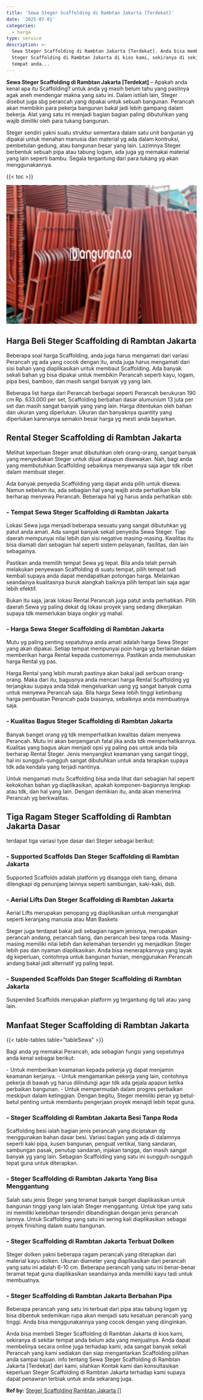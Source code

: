 ```yaml
---
title: 'Sewa Steger Scaffolding di Rambtan Jakarta [Terdekat]'
date: '2025-07-01'
categories:
  - harga
type: service
description: >-
  Sewa Steger Scaffolding di Rambtan Jakarta [Terdekat]. Anda bisa membeli
  Steger Scaffolding di Rambtan Jakarta di kios kami, sekiranya di sekitar
  tempat anda...
---
```


**Sewa Steger Scaffolding di Rambtan Jakarta \[Terdekat\]** – Apakah anda kenal apa itu Scaffolding? untuk anda yg masih belum tahu yang pastinya agak aneh mendengar makna yang satu ini. Dalam istilah lain, Steger disebut juga sbg perancah yang dipakai untuk sebuah bangunan. Perancah akan membikin para pekerja bangunan bakal jadi lebih gampang dalam bekerja. Alat yang satu ini menjadi bagian bagian paling dibutuhkan yang wajib dimiliki oleh para tukang bangunan.

Steger sendiri yakni suatu struktur sementara dalam satu unit bangunan yg dipakai untuk menahan manusia dan material yg ada dalam kontruksi, pembetulan gedung, atau bangunan besar yang lain. Lazimnya Steger berbentuk sebuah pipa atau tabung logam, ada juga yg memakai material yang lain seperti bambu. Segala tergantung dari para tukang yg akan menggunakannya.

{{< toc >}}

![Sewa Steger Scaffolding di Rambtan Jakarta [Terdekat]](/images/sewa-scaffolding-steger-04.png)

## Harga Beli Steger Scaffolding di Rambtan Jakarta

Beberapa soal harga Scaffolding, anda juga harus mengamati dari variasi Perancah yg ada yang cocok dengan itu, anda juga harus mengamati dari sisi bahan yang diaplikasikan untuk membaut Scaffolding. Ada banyak sekali bahan yg bisa dipakai untuk membikin Perancah seperti kayu, logam, pipa besi, bamboo, dan masih sangat banyak yg yang lain.

Beberapa list harga dari Perancah berbagai seperti Perancah berukuran 190 cm Rp. 633.000 per set, Scaffolding berbahan dasar alumunium 13 juta per set dan masih sangat banyak yang yang lain. Harga ditentukan oleh bahan dan ukuran yang diperlukan. Ukuran dan banyaknya quantity yang diperlukan karenanya semakin besar harga yg mesti anda bayarkan.

## Rental Steger Scaffolding di Rambtan Jakarta

Melihat keperluan Steger amat dibutuhkan oleh orang-orang, sangat banyak yang menyediakan Steger untuk dijual ataupun disewakan. Nah, bagi anda yang membutuhkan Scaffolding sebaiknya menyewanya saja agar tdk ribet dalam membuat steger.

Ada banyak penyedia Scaffolding yang dapat anda pilih untuk disewa. Namun sebelum itu, ada sebagian hal yang wajib anda perhatikan bila berharap menyewa Perancah. Beberapa hal yg harus anda perhatikan sbb:

### \- Tempat Sewa Steger Scaffolding di Rambtan Jakarta

Lokasi Sewa juga menjadi beberapa sesuatu yang sangat dibutuhkan yg patut anda amati. Ada sangat banyak sekali penyedia Sewa Steger. Tiap daerah mempunyai nilai lebih dan sisi negative masing-masing. Kwalitas itu bisa diamati dari sebagian hal seperti sistem pelayanan, fasilitas, dan lain sebagainya.

Pastikan anda memilih tempat Sewa yg tepat. Bila anda telah pernah melakukan penyewaan Scaffolding di suatu tempat, pilih tempat tadi kembali supaya anda dapat mendapatkan potongan harga. Melainkan seandainya kualitasnya buruk alangkah baiknya pilih tempat lain saja agar lebih efektif.

Bukan itu saja, jarak lokasi Rental Perancah juga patut anda perhatikan. Pilih daerah Sewa yg paling dekat dg lokasi proyek yang sedang dikerjakan supaya tdk memerlukan biaya ongkir yg mahal.

### \- Harga Sewa Steger Scaffolding di Rambtan Jakarta

Mutu yg paling penting sepatutnya anda amati adalah harga Sewa Steger yang akan dipakai. Setiap tempat mempunyai poin harga yg berlainan dalam memberikan harga Rental kepada customernya. Pastikan anda memutuskan harga Rental yg pas.

Harga Rental yang lebih murah pastinya akan bakal jadi serbuan orang-orang. Maka dari itu, bagusnya anda mencari harga Rental Scaffolding yg terjangkau supaya anda tidak mengeluarkan uang yg sangat banyak cuma untuk menyewa Perancah saja. Bila harga Sewa lebih tinggi ketimbang harga pembuatan Perancah pada biasanya, sebaiknya anda membuatnya saja.

### \- Kualitas Bagus Steger Scaffolding di Rambtan Jakarta

Banyak banget orang yg tdk memperhatikan kwalitas dalam menyewa Perancah. Mutu ini akan berpengaruh fatal jika anda tdk memperhatikannya. Kualitas yang bagus akan menjadi opsi yg paling pas untuk anda bila berharap Rental Steger. Jenis menyangkut keamanan yang sangat tinggi, hal ini sungguh-sungguh sangat dibutuhkan untuk anda terapkan supaya tdk ada kendala yang terjadi nantinya.

Untuk mengamati mutu Scaffolding bisa anda lihat dari sebagian hal seperti kekokohan bahan yg diaplikasikan, apakah komponen-bagiannya lengkap atau tdk, dan hal yang lain. Dengan demikian itu, anda akan menerima Perancah yg berkwalitas.

## Tiga Ragam Steger Scaffolding di Rambtan Jakarta Dasar

terdapat tiga variasi type dasar dari Steger sebagai berikut:

### \- Supported Scaffolds Dan Steger Scaffolding di Rambtan Jakarta

Supported Scaffolds adalah platform yg disangga oleh tiang, dimana dilengkapi dg penunjang lainnya seperti sambungan, kaki-kaki, dsb.

### \- Aerial Lifts Dan Steger Scaffolding di Rambtan Jakarta

Aerial Lifts merupakan penopang yg diaplikasikan untuk mengangkat seperti keranjang manusia atau Man Baskets

Steger juga terdapat bakal jadi sebagian ragam jenisnya, merupakan perancah andang, perancah tiang, dan perancah besi tanpa roda. Masing-masing memiliki nilai lebih dan kelemahan tersendiri yg menjadikan Steger lebih pas dan nyaman diaplikasikan. Anda bisa menerapkannya yang layak dg keperluan, contohnya untuk bangunan hunian, menggunakan Perancah andang bakal jadi alternatif yg paling tepat.

### \- Suspended Scaffolds Dan Steger Scaffolding di Rambtan Jakarta

Suspended Scaffolds merupakan platform yg tergantung dg tali atau yang lain.

## Manfaat Steger Scaffolding di Rambtan Jakarta

{{< table-tables table="tableSewa" >}}

Bagi anda yg memakai Perancah, ada sebagian fungsi yang sepatutnya anda kenal sebagai berikut:

\- Untuk memberikan keamanan kepada pekerja yg dapat menjamin keamanan kerjanya. - Untuk mengamankan pekerja yang lain, contohnya pekerja di bawah yg harus dilindungi agar tdk ada gejala apapun ketika perbaikan bangunan. - Untuk mempermudah dalam progres perbaikan meskipun dalam ketinggian. Dengan begitu, Steger memiliki peran yg betul-betul penting untuk membantu pengerjaan proyek menajdi lebih tepat guna.

### \- Steger Scaffolding di Rambtan Jakarta Besi Tanpa Roda

Scaffolding besi ialah bagian jenis perancah yang diciptakan dg menggunakan bahan dasar besi. Variasi bagian yang ada di dalamnya seperti kaki pipa, kusen bangunan, penguat vertikal, tiang sandaran, sambungan pasak, penutup sandaran, injakan tangga, dan masih sangat banyak yg yang lain. Sebagian Scaffolding yang satu ini sungguh-sungguh tepat guna untuk diterapkan.

### \- Steger Scaffolding di Rambtan Jakarta Yang Bisa Menggantung

Salah satu jenis Steger yang teramat banyak banget diaplikasikan untuk bangunan tinggi yang lain ialah Steger menggantung. Untuk tipe yang satu ini memiliki kelebihan tersendiri dibandingkan dengan jenis perancah lainnya. Untuk Scaffolding yang satu ini sering kali diaplikasikan sebagai proyek finishing dalam suatu bangunan.

### \- Steger Scaffolding di Rambtan Jakarta Terbuat Dolken

Steger dolken yakni beberapa ragam perancah yang diterapkan dari material kayu dolken. Ukuran diameter yang diaplikasikan dari perancah yang satu ini adalah 6-10 cm. Beberapa perancah yang satu ini benar-benar teramat tepat guna diaplikasikan seandainya anda memiliki kayu tadi untuk membuatnya.

### \- Steger Scaffolding di Rambtan Jakarta Berbahan Pipa

Beberapa perancah yang satu ini terbuat dari pipa atau tabung logam yg bisa dibentuk sedemikian rupa akan menjadi satu kesatuan perancah yang tinggi. Anda bisa menggunakannya yang cocok dengan yang diinginkan.

Anda bisa membeli Steger Scaffolding di Rambtan Jakarta di kios kami, sekiranya di sekitar tempat anda belum ada yang menjualnya. Anda dapat membelinya secara online juga terhadap kami, ada sangat banyak sekali Perancah yang kami sediakan dan siap mengantarkan Scaffolding pilihan anda sampai tujuan. info tentang Sewa Steger Scaffolding di Rambtan Jakarta \[Terdekat\] dari kami, silahkan Kontak kami dan konsultasikan keperluan Steger Scaffolding di Rambtan Jakarta terhadap kami supaya dapat penawran terbiak untuk anda sekarang juga.

**Ref by:** [Steger Scaffolding Rambtan Jakarta []](https://id.wikipedia.org/wiki/Steger)
